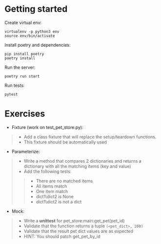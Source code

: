 # **Getting started**

Create virtual env:

```
virtualenv -p python3 env
source env/bin/activate
```

Install poetry and dependencies:

```
pip install poetry
poetry install
```

Run the server:

`poetry run start`

Run tests: 

`pytest`

# **Exercises**

* Fixture (work on test_pet_store.py):
> * Add a class fixture that will replace the setup/teardown functions. 
> * This fixture should be automatically used

* Parameterize: 
> * Write a method that compares 2 dictionaries and returns a dictionary with all the matching items (key and value) 
> * Add the following tests:
>> * There are no matched items
>> * All items match
>> * One item match
>> * dict1\dict2 is None
>> * dict1\dict2 is not a dict

* Mock: 
> * Write a **unittest** for pet_store:main:get_pet(pet_id)
> * Validate that the function returns a tuple `(<pet_dict>, 200)`
> * Validate that the result pet dict values are as expected
> * HINT: You should patch get_pet_by_id
